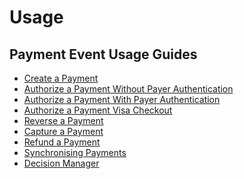 <div id="page">

<div id="main" class="aui-page-panel">

<div id="main-header">

# Usage

</div>

<div id="content" class="view">

<div id="main-content" class="wiki-content group">

## Payment Event Usage Guides

- [Create a Payment](Create-a-Payment.md)
- [Authorize a Payment Without Payer Authentication](Authorize-a-Payment-Without-Payer-Authentication.md)
- [Authorize a Payment With Payer Authentication](Authorize-a-Payment-With-Payer-Authentication.md)
- [Authorize a Payment Visa Checkout](Authorize-a-Payment-Visa-Checkout.md)
- [Reverse a Payment](Reverse-a-Payment.md)
- [Capture a Payment](Capture-a-Payment.md)
- [Refund a Payment](Refund-a-Payment.md)
- [Synchronising Payments](Synchronising-Payments.md)
- [Decision Manager](Decision-Manager.md)

</div>

</div>

</div>

</div>
